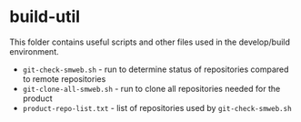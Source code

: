# build-util #

This folder contains useful scripts and other files used in the develop/build environment.

* `git-check-smweb.sh` - run to determine status of repositories compared to remote repositories
* `git-clone-all-smweb.sh` - run to clone all repositories needed for the product
* `product-repo-list.txt` - list of repositories used by `git-check-smweb.sh`
